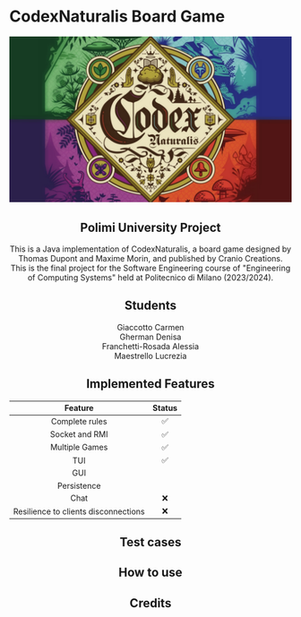 # CodexNaturalis Board Game
![](CodexNaturalis/src/main/resources/logo.jpg)

<div style="text-align: center;">
  
## Polimi University Project
This is a Java implementation of CodexNaturalis, a board game designed by Thomas Dupont and Maxime Morin, and published by Cranio Creations. This is the final project for the Software Engineering course of "Engineering of Computing Systems" held at Politecnico di Milano (2023/2024).

## Students
Giaccotto Carmen <br>
Gherman Denisa <br>
Franchetti-Rosada Alessia <br>
Maestrello Lucrezia <br>

## Implemented Features

| Feature                              |Status|
|--------------------------------------|----- |
| Complete rules                       | ✅   |
| Socket and RMI                       | ✅   |
| Multiple Games                       | ✅   |
| TUI                                  | ✅   |
| GUI                                  |      |
| Persistence                          |      |
| Chat                                 | ❌   |
| Resilience to clients disconnections | ❌   |

## Test cases

## How to use

## Credits
